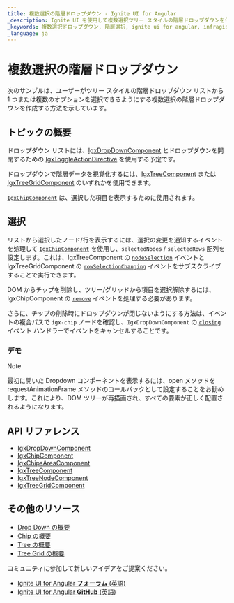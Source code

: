 ```yaml
---
title: 複数選択の階層ドロップダウン - Ignite UI for Angular
_description: Ignite UI を使用して複数選択ツリー スタイルの階層ドロップダウンを作成する方法について説明します。
_keywords: 複数選択ドロップダウン, 階層選択, ignite ui for angular, infragistics, インフラジスティックス
_language: ja
---
```


# 複数選択の階層ドロップダウン

次のサンプルは、ユーザーがツリー スタイルの階層ドロップダウン リストから 1 つまたは複数のオプションを選択できるようにする複数選択の階層ドロップダウンを作成する方法を示しています。

## トピックの概要

ドロップダウン リストには、[IgxDropDownComponent]({environment:angularApiUrl}/classes/igxdropdowncomponent.html) とドロップダウンを開閉するための [IgxToggleActionDirective]({environment:angularApiUrl}/classes/igxtoggleactiondirective.html) を使用する予定です。

ドロップダウンで階層データを視覚化するには、[IgxTreeComponent]({environment:angularApiUrl}/classes/igxtreecomponent.html) または [IgxTreeGridComponent]({environment:angularApiUrl}/classes/igxtreegridcomponent.html) のいずれかを使用できます。

[`IgxChipComponent`]({environment:angularApiUrl}/classes/igxchipcomponent.html) は、選択した項目を表示するために使用されます。

## 選択

リストから選択したノード/行を表示するには、選択の変更を通知するイベントを処理して [`IgxChipComponent`]({environment:angularApiUrl}/classes/igxchipcomponent.html) を使用し、`selectedNodes` / `selectedRows` 配列を設定します。これは、IgxTreeComponent の [`nodeSelection`]({environment:angularApiUrl}/classes/igxtreecomponent.html#nodeSelection) イベントと IgxTreeGridComponent の [`rowSelectionChanging`]({environment:angularApiUrl}/classes/igxtreegridcomponent.html#rowSelectionChanging) イベントをサブスクライブすることで実行できます。

DOM からチップを削除し、ツリー/グリッドから項目を選択解除するには、IgxChipComponent の [`remove`]({environment:angularApiUrl}/classes/igxchipcomponent.html#remove) イベントを処理する必要があります。

さらに、チップの削除時にドロップダウンが閉じないようにする方法は、イベントの複合パスで `igx-chip` ノードを確認し、`IgxDropDownComponent` の [`closing`]({environment:angularApiUrl}/classes/igxdropdowncomponent.html#closing) イベント ハンドラーでイベントをキャンセルすることです。

### デモ
<code-view style="height: 560px;" 
           data-demos-base-url="{environment:demosBaseUrl}" 
           iframe-src="{environment:demosBaseUrl}/data-entries/dropdown-tree-hierarchical-selection/" >
</code-view>

<code-view style="height:560px" 
           data-demos-base-url="{environment:demosBaseUrl}" 
           iframe-src="{environment:demosBaseUrl}/data-entries/dropdown-tree-grid-hierarchical-selection/">
</code-view>

>[!NOTE]
>最初に開いた Dropdown コンポーネントを表示するには、open メソッドを requestAnimationFrame メソッドのコールバックとして設定することをお勧めします。これにより、DOM ツリーが再描画され、すべての要素が正しく配置されるようになります。

## API リファレンス

* [IgxDropDownComponent]({environment:angularApiUrl}/classes/igxdropdowncomponent.html)
* [IgxChipComponent]({environment:angularApiUrl}/classes/igxchipcomponent.html)
* [IgxChipsAreaComponent]({environment:angularApiUrl}/classes/igxchipsareacomponent.html)
* [IgxTreeComponent]({environment:angularApiUrl}/classes/igxtreecomponent.html)
* [IgxTreeNodeComponent]({environment:angularApiUrl}/classes/igxtreenodecomponent.html)
* [IgxTreeGridComponent]({environment:angularApiUrl}/classes/igxtreegridcomponent.html)

## その他のリソース
<div class="divider--half"></div>    

* [Drop Down の概要](drop-down.md)
* [Chip の概要](chip.md)
* [Tree の概要](tree.md)
* [Tree Grid の概要](treegrid/tree-grid.md)

<div class="divider--half"></div>
コミュニティに参加して新しいアイデアをご提案ください。

* [Ignite UI for Angular **フォーラム** (英語)](https://www.infragistics.com/community/forums/f/ignite-ui-for-angular)    
* [Ignite UI for Angular **GitHub** (英語)](https://github.com/IgniteUI/igniteui-angular)     
